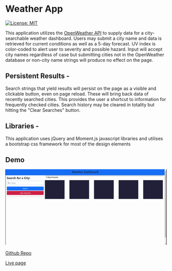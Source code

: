 # Weather App

[![License: MIT](https://img.shields.io/badge/License-MIT-yellow.svg)](license.txt)

This application utilizes the [OpenWeather API](https://openweathermap.org/api) to supply data for a city-searchable weather dashboard.  Users may submit a city name and data is retrieved for current conditions as well as a 5-day forecast.  UV index is color-coded to alert user to severity and possible hazard.  Input will accept city names regardless of case but submitting cities not in the OpenWeather database or non-city name strings will produce no effect on the page.

## Persistent Results -
Search strings that yield results will persist on the page as a visible and clickable button, even on page reload.  These will bring back data of recently searched cities.  This provides the user a shortcut to information for frequently checked cities.  Search history may be cleared in totality but hitting the "Clear Searches" button.

## Libraries -
This application uses jQuery and Moment.js javascript libraries and utilises a bootstrap css framework for most of the design elements

## Demo

![An animated gif showing a user search for multiple cities and use the persistent search buttons](WeatherDashboard.gif)

[Github Repo](https://github.com/Curtisaurus/weather-app)

[Live page](https://curtisaurus.github.io/weather-app/)